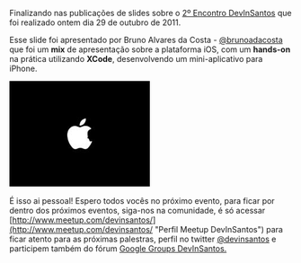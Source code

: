 Finalizando nas publicações de slides sobre o [2º Encontro DevInSantos](http://crpunderground.wordpress.com/2011/10/30/segundo-encontro-devinsantos "Post sobre o encontro DevInSantos") que foi realizado ontem dia 29 de outubro de 2011.

Esse slide foi apresentado por Bruno Alvares da Costa - [@brunoadacosta](http://twitter.com/#!/brunoadacosta/ "Twitter de Bruno Alvares da Costa") que foi um **mix** de apresentação sobre a plataforma iOS, com um **hands-on** na prática utilizando **XCode**, desenvolvendo um mini-aplicativo para iPhone.

[![Conhecendo e Desenvolvendo na Plataforma iOS](../images/slide-keynote-ios.jpg "Conhecendo e Desenvolvendo na Plataforma iOS")](http://www.slideshare.net/cocentotecnologia/keynote-ios-9960760)

É isso ai pessoal! Espero todos vocês no próximo evento, para ficar por dentro dos próximos eventos, siga-nos na comunidade, é só acessar [http://www.meetup.com/devinsantos/](http://www.meetup.com/devinsantos/ "Perfil Meetup DevInSantos") para ficar atento para as próximas palestras, perfil no twitter [@devinsantos](http://twitter.com/#!/devinsantos "Twitter do DevInSantos") e participem também do fórum [Google Groups DevInSantos.](http://groups.google.com/group/devinsantos "Google Groups DevInSantos")